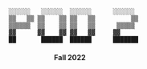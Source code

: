 <div align='center'>

  ```
     ░░░░░░   ░░░░░░  ░░░░░░      ░░░░░░  
     ▒▒   ▒▒ ▒▒    ▒▒ ▒▒   ▒▒          ▒▒ 
     ▒▒▒▒▒▒  ▒▒    ▒▒ ▒▒   ▒▒      ▒▒▒▒▒  
     ▓▓      ▓▓    ▓▓ ▓▓   ▓▓     ▓▓      
     ██       ██████  ██████      ███████ 
  ```

#### Fall 2022
  
</div>
